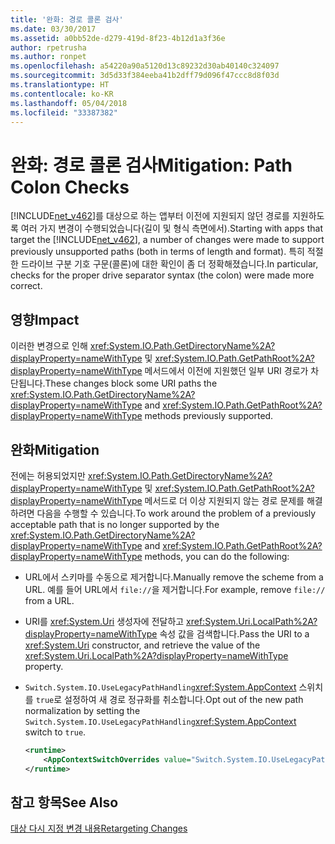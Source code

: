 ```yaml
---
title: '완화: 경로 콜론 검사'
ms.date: 03/30/2017
ms.assetid: a0bb52de-d279-419d-8f23-4b12d1a3f36e
author: rpetrusha
ms.author: ronpet
ms.openlocfilehash: a54220a90a5120d13c89232d30ab40140c324097
ms.sourcegitcommit: 3d5d33f384eeba41b2dff79d096f47ccc8d8f03d
ms.translationtype: HT
ms.contentlocale: ko-KR
ms.lasthandoff: 05/04/2018
ms.locfileid: "33387382"
---
```

# <a name="mitigation-path-colon-checks"></a><span data-ttu-id="042ac-102">완화: 경로 콜론 검사</span><span class="sxs-lookup"><span data-stu-id="042ac-102">Mitigation: Path Colon Checks</span></span>
<span data-ttu-id="042ac-103">[!INCLUDE[net_v462](../../../includes/net-v462-md.md)]를 대상으로 하는 앱부터 이전에 지원되지 않던 경로를 지원하도록 여러 가지 변경이 수행되었습니다(길이 및 형식 측면에서).</span><span class="sxs-lookup"><span data-stu-id="042ac-103">Starting with apps that target the [!INCLUDE[net_v462](../../../includes/net-v462-md.md)], a number of changes were made to support previously unsupported paths (both in terms of length and format).</span></span> <span data-ttu-id="042ac-104">특히 적절한 드라이브 구분 기호 구문(콜론)에 대한 확인이 좀 더 정확해졌습니다.</span><span class="sxs-lookup"><span data-stu-id="042ac-104">In particular, checks for the proper drive separator syntax (the colon) were made more correct.</span></span>  
  
## <a name="impact"></a><span data-ttu-id="042ac-105">영향</span><span class="sxs-lookup"><span data-stu-id="042ac-105">Impact</span></span>  
 <span data-ttu-id="042ac-106">이러한 변경으로 인해 <xref:System.IO.Path.GetDirectoryName%2A?displayProperty=nameWithType> 및 <xref:System.IO.Path.GetPathRoot%2A?displayProperty=nameWithType> 메서드에서 이전에 지원했던 일부 URI 경로가 차단됩니다.</span><span class="sxs-lookup"><span data-stu-id="042ac-106">These changes block some URI paths the <xref:System.IO.Path.GetDirectoryName%2A?displayProperty=nameWithType> and <xref:System.IO.Path.GetPathRoot%2A?displayProperty=nameWithType> methods previously supported.</span></span>  
  
## <a name="mitigation"></a><span data-ttu-id="042ac-107">완화</span><span class="sxs-lookup"><span data-stu-id="042ac-107">Mitigation</span></span>  
 <span data-ttu-id="042ac-108">전에는 허용되었지만 <xref:System.IO.Path.GetDirectoryName%2A?displayProperty=nameWithType> 및 <xref:System.IO.Path.GetPathRoot%2A?displayProperty=nameWithType> 메서드로 더 이상 지원되지 않는 경로 문제를 해결하려면 다음을 수행할 수 있습니다.</span><span class="sxs-lookup"><span data-stu-id="042ac-108">To work around the problem of a previously acceptable path that is no longer supported by the <xref:System.IO.Path.GetDirectoryName%2A?displayProperty=nameWithType> and <xref:System.IO.Path.GetPathRoot%2A?displayProperty=nameWithType> methods, you can do the following:</span></span>  
  
-   <span data-ttu-id="042ac-109">URL에서 스키마를 수동으로 제거합니다.</span><span class="sxs-lookup"><span data-stu-id="042ac-109">Manually remove the scheme from a URL.</span></span> <span data-ttu-id="042ac-110">예를 들어 URL에서 `file://`을 제거합니다.</span><span class="sxs-lookup"><span data-stu-id="042ac-110">For example, remove `file://` from a URL.</span></span>  
  
-   <span data-ttu-id="042ac-111">URI를 <xref:System.Uri> 생성자에 전달하고 <xref:System.Uri.LocalPath%2A?displayProperty=nameWithType> 속성 값을 검색합니다.</span><span class="sxs-lookup"><span data-stu-id="042ac-111">Pass the URI to a <xref:System.Uri> constructor,  and retrieve the value of the <xref:System.Uri.LocalPath%2A?displayProperty=nameWithType> property.</span></span>  
  
-   <span data-ttu-id="042ac-112">`Switch.System.IO.UseLegacyPathHandling`<xref:System.AppContext> 스위치를 `true`로 설정하여 새 경로 정규화를 취소합니다.</span><span class="sxs-lookup"><span data-stu-id="042ac-112">Opt out of the new path normalization by setting the `Switch.System.IO.UseLegacyPathHandling`<xref:System.AppContext> switch to `true`.</span></span>  
  
    ```xml  
    <runtime>  
        <AppContextSwitchOverrides value="Switch.System.IO.UseLegacyPathHandling=true" />    
    </runtime>  
    ```  
  
## <a name="see-also"></a><span data-ttu-id="042ac-113">참고 항목</span><span class="sxs-lookup"><span data-stu-id="042ac-113">See Also</span></span>  
 [<span data-ttu-id="042ac-114">대상 다시 지정 변경 내용</span><span class="sxs-lookup"><span data-stu-id="042ac-114">Retargeting Changes</span></span>](../../../docs/framework/migration-guide/retargeting-changes-in-the-net-framework-4-6-2.md)
